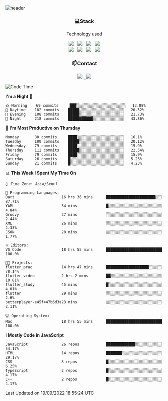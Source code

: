 ![header](https://capsule-render.vercel.app/api?type=waving&color=gradient&height=200&text=Che-ri&fontAlign=70&fontAlignY=40&animation=twinkling)

<h3 align="center">💻Stack</h3>
<p align="center">Technology used</p>
<div align="center"><img src="https://img.shields.io/badge/HTML5-e74c3c?style=flat-square&logo=HTML5&logoColor=white"></img> &nbsp <img src="https://img.shields.io/badge/CSS3-0A84FF?style=flat-square&logo=CSS3&logoColor=white"></img> &nbsp <img src="https://img.shields.io/badge/tailwind%2Dcss-06B6D4?style=flat-square&logo=tailwindcss&logoColor=white"/></a> &nbsp <img src="https://img.shields.io/badge/styled%2Dcomponents-DB7093?style=flat-square&logo=styled%2Dcomponents&logoColor=white"/></a>
<br><img src="https://img.shields.io/badge/JavaScript-FFCD11?style=flat-square&logo=JavaScript&logoColor=white"></img> &nbsp <img src="https://img.shields.io/badge/React-00BCF6?style=flat-square&logo=React&logoColor=white"></img> &nbsp <img src="https://img.shields.io/badge/Redux-764ABC?style=flat-square&logo=Redux&logoColor=white"/> &nbsp <img src="https://img.shields.io/badge/Zustand-582D3E?style=flat-square&logo=Zustand&logoColor=white"/></a></div> 

<h3 align="center">📫Contact</h3>
<div align="center"><a href="https://cheri.tistory.com/"><img src="https://img.shields.io/badge/Cheri-AD29B6?style=flat-square&logo=Tidal&logoColor=white"/></a> <a href="rnjs1135@gmail.com"> &nbsp <img src="https://img.shields.io/badge/Gmail-EA4335?style=flat-square&logo=Gmail&logoColor=white"/></a></div>

<!--START_SECTION:waka-->
![Code Time](http://img.shields.io/badge/Code%20Time-1%2C575%20hrs%2027%20mins-blue)

**I'm a Night 🦉** 

```text
🌞 Morning    69 commits     ███░░░░░░░░░░░░░░░░░░░░░░   13.88% 
🌆 Daytime    102 commits    █████░░░░░░░░░░░░░░░░░░░░   20.52% 
🌃 Evening    108 commits    █████░░░░░░░░░░░░░░░░░░░░   21.73% 
🌙 Night      218 commits    ███████████░░░░░░░░░░░░░░   43.86%

```
📅 **I'm Most Productive on Thursday** 

```text
Monday       80 commits     ████░░░░░░░░░░░░░░░░░░░░░   16.1% 
Tuesday      100 commits    █████░░░░░░░░░░░░░░░░░░░░   20.12% 
Wednesday    79 commits     ████░░░░░░░░░░░░░░░░░░░░░   15.9% 
Thursday     112 commits    █████░░░░░░░░░░░░░░░░░░░░   22.54% 
Friday       79 commits     ████░░░░░░░░░░░░░░░░░░░░░   15.9% 
Saturday     26 commits     █░░░░░░░░░░░░░░░░░░░░░░░░   5.23% 
Sunday       21 commits     █░░░░░░░░░░░░░░░░░░░░░░░░   4.23%

```


📊 **This Week I Spent My Time On** 

```text
⌚︎ Time Zone: Asia/Seoul

💬 Programming Languages: 
Dart                     16 hrs 36 mins      ██████████████████████░░░   87.71% 
YAML                     54 mins             █░░░░░░░░░░░░░░░░░░░░░░░░   4.84% 
Groovy                   27 mins             ░░░░░░░░░░░░░░░░░░░░░░░░░   2.44% 
XML                      26 mins             ░░░░░░░░░░░░░░░░░░░░░░░░░   2.33% 
JSON                     20 mins             ░░░░░░░░░░░░░░░░░░░░░░░░░   1.77%

🔥 Editors: 
VS Code                  18 hrs 55 mins      █████████████████████████   100.0%

🐱‍💻 Projects: 
flutter_prac             14 hrs 47 mins      ███████████████████░░░░░░   78.14% 
flutter_video            2 hrs 2 mins        ██░░░░░░░░░░░░░░░░░░░░░░░   10.81% 
flutter_study            45 mins             █░░░░░░░░░░░░░░░░░░░░░░░░   4.01% 
flutter                  29 mins             ░░░░░░░░░░░░░░░░░░░░░░░░░   2.6% 
betterplayer-e45f447b6d3a23 mins             ░░░░░░░░░░░░░░░░░░░░░░░░░   2.11%

💻 Operating System: 
Mac                      18 hrs 55 mins      █████████████████████████   100.0%

```

**I Mostly Code in JavaScript** 

```text
JavaScript               26 repos            █████████████░░░░░░░░░░░░   54.17% 
HTML                     14 repos            ███████░░░░░░░░░░░░░░░░░░   29.17% 
CSS                      3 repos             █░░░░░░░░░░░░░░░░░░░░░░░░   6.25% 
TypeScript               2 repos             █░░░░░░░░░░░░░░░░░░░░░░░░   4.17% 
C++                      2 repos             █░░░░░░░░░░░░░░░░░░░░░░░░   4.17%

```



 Last Updated on 19/09/2022 18:55:24 UTC
<!--END_SECTION:waka-->
